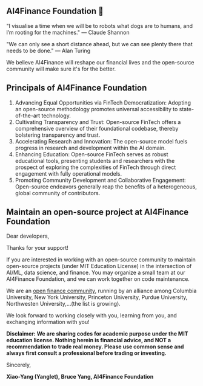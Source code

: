 ## AI4Finance Foundation 👋

<!--

**Here are some ideas to get you started:**

🙋‍♀️ A short introduction - what is your organization all about?
🌈 Contribution guidelines - how can the community get involved?
👩‍💻 Useful resources - where can the community find your docs? Is there anything else the community should know?
🍿 Fun facts - what does your team eat for breakfast?
🧙 Remember, you can do mighty things with the power of [Markdown](https://docs.github.com/github/writing-on-github/getting-started-with-writing-and-formatting-on-github/basic-writing-and-formatting-syntax)
-->

"I visualise a time when we will be to robots what dogs are to humans, and I’m rooting for the machines." — Claude Shannon

"We can only see a short distance ahead, but we can see plenty there that needs to be done." — Alan Turing

We believe AI4Finance will reshape our financial lives and the open-source community will make sure it's for the better.

## Principals of AI4Finance Foundation
1. Advancing Equal Opportunities via FinTech Democratization: Adopting an open-source methodology promotes universal accessibility to state-of-the-art technology.
2. Cultivating Transparency and Trust: Open-source FinTech offers a comprehensive overview of their foundational codebase, thereby bolstering transparency and trust. 
3. Accelerating Research and Innovation: The open-source model fuels progress in research and development within the AI domain.
4. Enhancing Education: Open-source FinTech serves as robust educational tools, presenting students and researchers with the prospect of exploring the complexities of FinTech through direct engagement with fully operational models.
5. Promoting Community Development and Collaborative Engagement: Open-source endeavors generally reap the benefits of a heterogeneous, global community of contributors.

## Maintain an open-source project at AI4Finance Foundation

Dear developers, 

Thanks for your support!  

If you are interested in working with an open-source community to maintain open-source projects (under MIT Education License) in the intersection of AI/ML, data science, and finance. You may organize a small team at our AI4Finance Foundation, and we can work together on code maintenance.

We are an [open finance community](https://openfin.engineering.columbia.edu/), running by an alliance among Columbia University, New York University, Princeton University, Purdue University, Northwesten University,...(the list is growing).  

We look forward to working closely with you, learning from you, and exchanging information with you!

**Disclaimer: We are sharing codes for academic purpose under the MIT education license. Nothing herein is financial advice, and NOT a recommendation to trade real money. Please use common sense and always first consult a professional before trading or investing.**

Sincerely,

**Xiao-Yang (Yanglet), Bruce Yang, AI4Finance Foundation**
